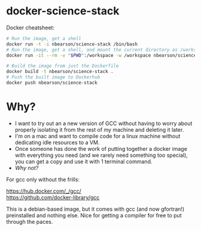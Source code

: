 # docker-science-stack
Docker cheatsheet:
```bash
# Run the image, get a shell
docker run -t -i nbearson/science-stack /bin/bash
# Run the image, get a shell, and mount the current directory as /workspace
docker run -it --rm -v "$PWD":/workspace -w /workspace nbearson/science-stack /bin/bash

# Build the image from just the Dockerfile
docker build -t nbearson/science-stack .
# Push the built image to Dockerhub
docker push nbearson/science-stack
```

# Why?

* I want to try out an a new version of GCC without having to worry about properly isolating it from the rest of my machine and deleting it later.
* I'm on a mac and want to compile code for a linux machine without dedicating idle resources to a VM.
* Once someone has done the work of putting together a docker image with everything you need (and we rarely need something too special), you can get a copy and use it with 1 terminal command.
* *Why not?*

For gcc only without the frills:

https://hub.docker.com/_/gcc/  
https://github.com/docker-library/gcc  

This is a debian-based image, but it comes with gcc (and now gfortran!) preinstalled and nothing else. Nice for getting a compiler for free to put through the paces.
